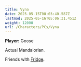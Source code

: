```yaml
---
title: Vyna
date: 2025-05-15T00:03:40.587Z
lastmod: 2025-05-16T05:06:31.451Z
weight: 12000
url: /Characters/PCs/Vyna
---
```

**Player:** Goose

Actual Mandalorian.

Friends with [Fridge](../Fridge).
